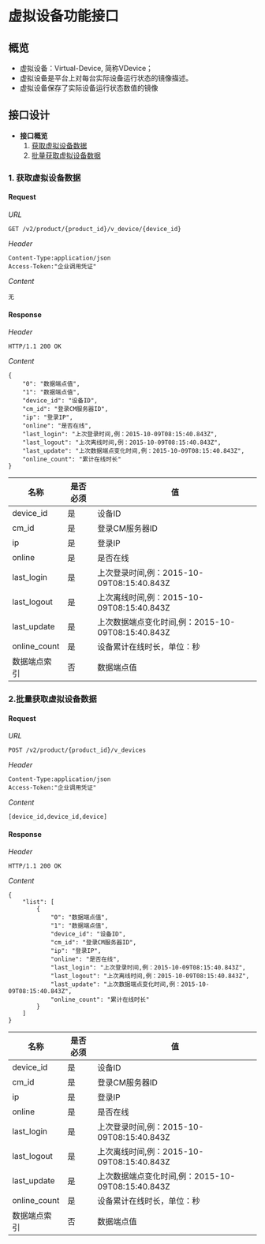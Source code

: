 # 虚拟设备功能接口

## 概览

* 虚拟设备：Virtual-Device, 简称VDevice；
* 虚拟设备是平台上对每台实际设备运行状态的镜像描述。
* 虚拟设备保存了实际设备运行状态数值的镜像

## 接口设计

* **接口概览**
	1. [获取虚拟设备数据](#corp_get_vdevice_info)
	2. [批量获取虚拟设备数据](#corp_get_vdevice_list)

### <a name="corp_get_vdevice_info">1. 获取虚拟设备数据</a>

#### **Request**

*URL*

```
GET /v2/product/{product_id}/v_device/{device_id}
```

*Header*

```
Content-Type:application/json
Access-Token:"企业调用凭证"
```

*Content*

```
无
```

#### **Response**

*Header*

```
HTTP/1.1 200 OK
```

*Content*

```
{
    "0": "数据端点值",
    "1": "数据端点值",
    "device_id": "设备ID",
    "cm_id": "登录CM服务器ID",
    "ip": "登录IP",
    "online": "是否在线",
    "last_login": "上次登录时间,例：2015-10-09T08:15:40.843Z",
    "last_logout": "上次离线时间,例：2015-10-09T08:15:40.843Z",
    "last_update": "上次数据端点变化时间,例：2015-10-09T08:15:40.843Z",
    "online_count": "累计在线时长"
}
```

| 名称 | 是否必须 | 值 |
| --- | --- | --- |
| device_id | 是 | 设备ID |
| cm_id | 是 | 登录CM服务器ID |
| ip | 是 | 登录IP |
| online | 是 | 是否在线 |
| last_login | 是 | 上次登录时间,例：2015-10-09T08:15:40.843Z|
| last_logout | 是 | 上次离线时间,例：2015-10-09T08:15:40.843Z |
| last_update | 是 | 上次数据端点变化时间,例：2015-10-09T08:15:40.843Z |
| online_count | 是 | 设备累计在线时长，单位：秒
| 数据端点索引 | 否 | 数据端点值 |


### <a name="corp_get_vdevice_list"> 2.批量获取虚拟设备数据</a>

#### **Request**

*URL*

```
POST /v2/product/{product_id}/v_devices
```

*Header*

```
Content-Type:application/json
Access-Token:"企业调用凭证"
```

*Content*

```
[device_id,device_id,device]
```

#### **Response**

*Header*

```
HTTP/1.1 200 OK
```

*Content*

```
{
    "list": [
        {
            "0": "数据端点值",
            "1": "数据端点值",
            "device_id": "设备ID",
            "cm_id": "登录CM服务器ID",
            "ip": "登录IP",
            "online": "是否在线",
            "last_login": "上次登录时间,例：2015-10-09T08:15:40.843Z",
            "last_logout": "上次离线时间,例：2015-10-09T08:15:40.843Z",
            "last_update": "上次数据端点变化时间,例：2015-10-09T08:15:40.843Z",
			"online_count": "累计在线时长"
        }
    ]
}
```

| 名称 | 是否必须 | 值 |
| --- | --- | --- |
| device_id | 是 | 设备ID |
| cm_id | 是 | 登录CM服务器ID |
| ip | 是 | 登录IP |
| online | 是 | 是否在线 |
| last_login | 是 | 上次登录时间,例：2015-10-09T08:15:40.843Z|
| last_logout | 是 | 上次离线时间,例：2015-10-09T08:15:40.843Z |
| last_update | 是 | 上次数据端点变化时间,例：2015-10-09T08:15:40.843Z |
| online_count | 是 | 设备累计在线时长，单位：秒
| 数据端点索引 | 否 | 数据端点值 |
